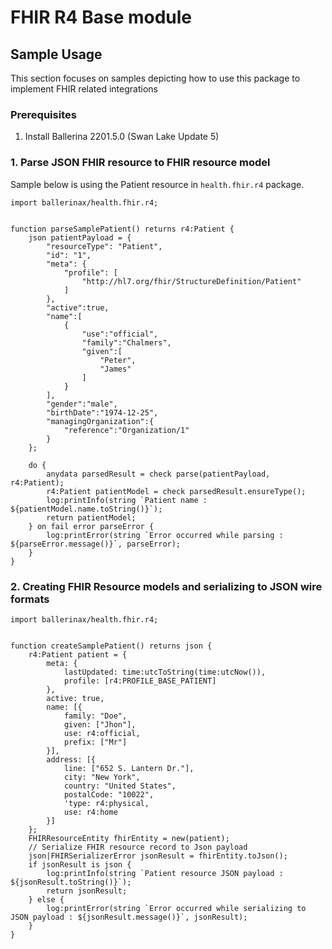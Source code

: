 # FHIR R4 Base module

## Sample Usage

This section focuses on samples depicting how to use this package to implement FHIR related integrations

### Prerequisites

1. Install Ballerina 2201.5.0 (Swan Lake Update 5)

### 1. Parse JSON FHIR resource to FHIR resource model
Sample below is using the Patient resource in `health.fhir.r4` package.

```ballerina
import ballerinax/health.fhir.r4;


function parseSamplePatient() returns r4:Patient {
    json patientPayload = {
        "resourceType": "Patient",
        "id": "1",
        "meta": {
            "profile": [
                "http://hl7.org/fhir/StructureDefinition/Patient"
            ]
        },
        "active":true,
        "name":[
            {
                "use":"official",
                "family":"Chalmers",
                "given":[
                    "Peter",
                    "James"
                ]
            }
        ],
        "gender":"male",
        "birthDate":"1974-12-25",
        "managingOrganization":{
            "reference":"Organization/1"
        }
    };

    do {
        anydata parsedResult = check parse(patientPayload, r4:Patient);
        r4:Patient patientModel = check parsedResult.ensureType();
        log:printInfo(string `Patient name : ${patientModel.name.toString()}`);
        return patientModel;
    } on fail error parseError {
    	log:printError(string `Error occurred while parsing : ${parseError.message()}`, parseError);
    }
}
```

### 2. Creating FHIR Resource models and serializing to JSON wire formats

```ballerina
import ballerinax/health.fhir.r4;


function createSamplePatient() returns json {
    r4:Patient patient = {
        meta: {
            lastUpdated: time:utcToString(time:utcNow()),
            profile: [r4:PROFILE_BASE_PATIENT]
        },
        active: true,
        name: [{
            family: "Doe",
            given: ["Jhon"],
            use: r4:official,
            prefix: ["Mr"]
        }],
        address: [{
            line: ["652 S. Lantern Dr."],
            city: "New York",
            country: "United States",
            postalCode: "10022",
            'type: r4:physical,
            use: r4:home
        }]
    };
    FHIRResourceEntity fhirEntity = new(patient);
    // Serialize FHIR resource record to Json payload
    json|FHIRSerializerError jsonResult = fhirEntity.toJson();
    if jsonResult is json {
        log:printInfo(string `Patient resource JSON payload : ${jsonResult.toString()}`);
        return jsonResult;
    } else {
        log:printError(string `Error occurred while serializing to JSON payload : ${jsonResult.message()}`, jsonResult);
    }
}
```